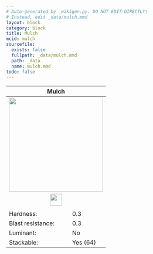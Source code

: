 ```yaml
---
# Auto-generated by _wikigen.py. DO NOT EDIT DIRECTLY!
# Instead, edit _data/mulch.mmd
layout: block
category: block
title: Mulch
mcid: mulch
sourcefile:
  exists: false
  fullpath: _data/mulch.mmd
  path: _data
  name: mulch.mmd
todo: false
---
```


<table class="block-info"><thead><tr>
<th colspan=2>Mulch</th>
</tr></thead><tbody>
<tr><td colspan=2 class="cell-image-big" style="text-align:center"><img src="/allotment/img/textures/allotment/mulch.png" width="256" height="256" alt="" class="preview-icon"></td></tr>
<tr><td colspan=2 class="cell-image-small" style="text-align:center"><img src="/allotment/img/inventory_textures/allotment/mulch.png" width="32" height="32" alt="" class="inventory-icon"></td></tr>
<tr><td colspan=2 style="text-align:center"><span class="tool-info tool-shovel tool-level-0" title="Breaks faster with a Shovel"></span></td></tr>
<tr><td>Hardness:</td><td>0.3</td></tr>
<tr><td>Blast resistance:</td><td>0.3</td></tr>
<tr><td>Luminant:</td><td>No</td></tr>
<tr><td>Stackable:</td><td>Yes (64)</td></tr>
</tbody></table>

